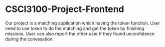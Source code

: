 # CSCI3100-Project-Frontend

Our project is a matching application which having the token function. User need to use token to do the matching and get the token by finishing missions.
User can also report the other user if they found unconfidence during the convesation.  
